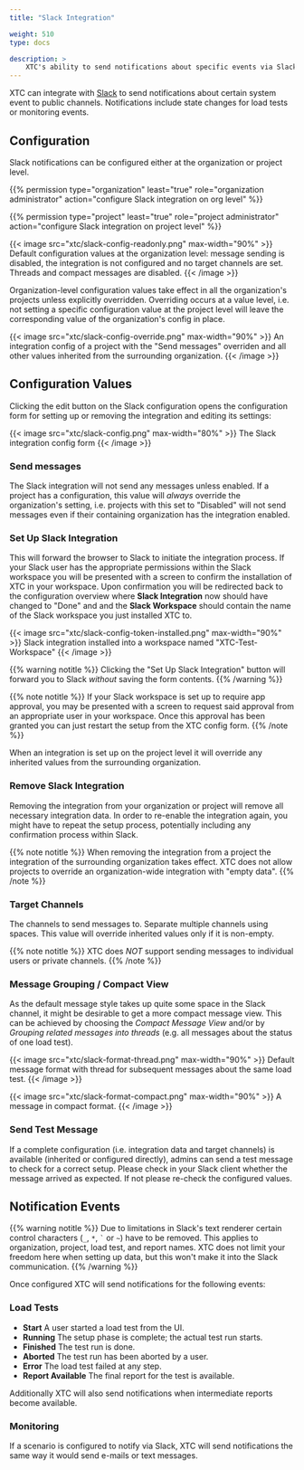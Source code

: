 ```yaml
---
title: "Slack Integration"

weight: 510
type: docs

description: >
    XTC's ability to send notifications about specific events via Slack
---
```


XTC can integrate with [Slack](https://slack.com) to send notifications about certain system event to public channels. Notifications include state changes for load tests or monitoring events.

## Configuration

Slack notifications can be configured either at the organization or project level.

{{% permission type="organization" least="true" role="organization administrator" action="configure Slack integration on org level" %}} 

{{% permission type="project" least="true" role="project administrator" action="configure Slack integration on project level" %}}

{{< image src="xtc/slack-config-readonly.png" max-width="90%" >}}
Default configuration values at the organization level: message sending is disabled, the integration is not configured and no target channels are set. Threads and compact messages are disabled.
{{< /image >}}

Organization-level configuration values take effect in all the organization's projects unless explicitly overridden. Overriding occurs at a value level, i.e. not setting a specific configuration value at the project level will leave the corresponding value of the organization's config in place.

{{< image src="xtc/slack-config-override.png" max-width="90%" >}}
An integration config of a project with the "Send messages" overriden and all other values inherited from the surrounding organization.
{{< /image >}}

## Configuration Values

Clicking the edit button on the Slack configuration opens the configuration form for setting up or removing the integration and editing its settings:

{{< image src="xtc/slack-config.png" max-width="80%" >}}
The Slack integration config form
{{< /image >}}

### Send messages

The Slack integration will not send any messages unless enabled. If a project has a configuration, this value will *always* override the organization's setting, i.e. projects with this set to "Disabled" will not send messages even if their containing organization has the integration enabled.

### Set Up Slack Integration

This will forward the browser to Slack to initiate the integration process. If your Slack user has the appropriate permissions within the Slack workspace you will be presented with a screen to confirm the installation of XTC in your workspace. Upon confirmation you will be redirected back to the configuration overview where **Slack Integration** now should have changed to "Done" and and the **Slack Workspace** should contain the name of the Slack workspace you just installed XTC to.

{{< image src="xtc/slack-config-token-installed.png" max-width="90%" >}}
Slack integration installed into a workspace named "XTC-Test-Workspace"
{{< /image >}}
  
{{% warning notitle %}}
Clicking the "Set Up Slack Integration" button will forward you to Slack *without* saving the form contents.
{{% /warning %}}
  
{{% note notitle %}}
If your Slack workspace is set up to require app approval, you may be presented with a screen to request said approval from an appropriate user in your workspace. Once this approval has been granted you can just restart the setup from the XTC config form.
{{% /note %}}

When an integration is set up on the project level it will override any inherited values from the surrounding organization.

### Remove Slack Integration

Removing the integration from your organization or project will remove all necessary integration data. In order to re-enable the integration again, you might have to repeat the setup process, potentially including any confirmation process within Slack.

{{% note notitle %}}
When removing the integration from a project the integration of the surrounding organization takes effect. XTC does not allow projects to override an organization-wide integration with "empty data".
{{% /note %}}

### Target Channels

The channels to send messages to. Separate multiple channels using spaces. This value will override inherited values only if it is non-empty.
  
{{% note notitle %}}
XTC does *NOT* support sending messages to individual users or private channels.
{{% /note %}}

### Message Grouping / Compact View

As the default message style takes up quite some space in the Slack channel, it might be desirable to get a more compact message view. This can be achieved by choosing the _Compact Message View_ and/or by _Grouping related messages into threads_ (e.g. all messages about the status of one load test). 

{{< image src="xtc/slack-format-thread.png" max-width="90%" >}}
Default message format with thread for subsequent messages about the same load test.
{{< /image >}}

{{< image src="xtc/slack-format-compact.png" max-width="90%" >}}
A message in compact format.
{{< /image >}}

### Send Test Message

If a complete configuration (i.e. integration data and target channels) is available (inherited or configured directly), admins can send a test message to check for a correct setup. Please check in your Slack client whether the message arrived as expected. If not please re-check the configured values.

## Notification Events

{{% warning notitle %}}
Due to limitations in Slack's text renderer certain control characters (`_`, `*`, `` ` `` or `~`) have to be removed. This applies to organization, project, load test, and report names. XTC does not limit your freedom here when setting up data, but this won't make it into the Slack communication.
{{% /warning %}}

Once configured XTC will send notifications for the following events:

### Load Tests
  * **Start** A user started a load test from the UI.
  * **Running** The setup phase is complete; the actual test run starts.
  * **Finished** The test run is done.
  * **Aborted** The test run has been aborted by a user.
  * **Error** The load test failed at any step.
  * **Report Available** The final report for the test is available.

Additionally XTC will also send notifications when intermediate reports become available.

### Monitoring

If a scenario is configured to notify via Slack, XTC will send notifications the same way it would send e-mails or text messages.